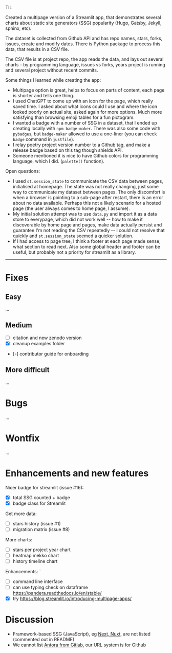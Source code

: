 TIL

Created a multipage version of a Streamlit app, that demonstrates several
charts about static site generators (SSG) popularity (Hugo, Gatsby, Jekyll, sphinx, etc).

The dataset is collected from Github API and has repo names, stars, forks, issues,
create and modify dates. There is Python package to process this data,
that results in a CSV file.

The CSV file is at project repo, the app reads the data,
and lays out several charts - by programming language,
issues vs forks, years project is running and several project
without recent commits.

Some things I learned while creating the app:

- Multipage option is great, helps to focus on parts of content, each page is shorter and
  tells one thing.
- I used ChatGPT to come up with an icon for the page, which really saved time.
  I asked about what icons could I use and where the icon looked poorly on actual site,
  asked again for more options. Much more satisfying than browsing emoji tables for a fun
  pictogram.
- I wanted a badge with a number of SSG in a dataset, that I ended up creating locally
  with `npm badge-maker`. There was also some code with `pybadges`, but `badge-maker`
  allowed to use a one-liner (you can check `badge` command in `justfile`).
- I relay poetry project version number to a Github tag, and make a release badge based on this tag
  though shields API.
- Someone mentioned it is nice to have Github colors for programming language, which I did.
  (`palette()` function).

Open questions:

- I used `st.session_state` to communicate the CSV data between pages, initialised at homepage.
  The state was not really changing, just some way to communicate my dataset between pages.
  The only discomfort is when a browser is pointing to a sub-page after restart, there is an error
  about no data available. Perhaps this not a likely scenario for a hosted page (the user always comes to home page, I assume).
- My initial solution attempt was to use `data.py` and import it as a data store to everypage,
  which did not work well -- how to make it discoverable by home page and pages, make data actually persist and guarantee I'm not reading the CSV repeatedly -- I could not resolve that quickly
  and `st.session_state` seemed a quicker solution.
- If I had access to page tree, I think a footer at each page made sense, what section to read next.
  Also some global header and footer can be useful, but probably not a priority for streamlit as a library.

---

# Fixes

## Easy

...

## Medium

- [ ] citation and new zenodo version
- [x] cleanup examples folder
- [-] contributor guide for onboarding

## More difficult

...

# Bugs

...

# Wontfix

...

# Enhancements and new features

Nicer badge for streamlit (issue #16):

- [x] total SSG counted + badge
- [x] badge class for Streamlit

Get more data:

- [ ] stars history (issue #1)
- [ ] migration matrix (issue #8)

More charts:

- [ ] stars per project year chart
- [ ] heatmap mekko chart
- [ ] history timeline chart

Enhancements:
`

- [ ] сommand line interface
- [ ] can use typing check on dataframe https://pandera.readthedocs.io/en/stable/
- [x] try https://blog.streamlit.io/introducing-multipage-apps/

# Discussion

- Framework-based SSG (JavaScript), eg [Next, Nuxt](https://ssg-build-performance-tests.netlify.app/), are not listed (commented out in README)
- We cannot list [Antora from Gitlab](https://gitlab.com/antora/antora), our URL system is for Github
